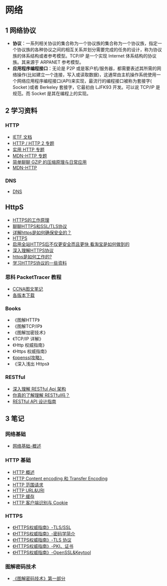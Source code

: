 # 网络

## 1 网络协议

- **协议**：一系列相关协议的集合称为一个协议族的集合称为一个协议族，指定一个协议族的各种协议之间的相互关系并划分需要完成的任务的设计，称为协议族的体系结构或者参考模型。TCP/IP 是一个实现 Internet 体系结构的协议族。其来源于 ARPANET 参考模型。
- **应用程序编程接口**：无论是 P2P 或是客户机/服务器，都需要表述其所需的网络操作(比如建立一个连接，写入或读取数据)，这通常由主机操作系统使用一个网络应用程序编程接口(API)来实现，最流行的编程接口被称为套接字( Socket )或者 Berkeley 套接字，它最初由 LJFK93 开发。可以说 TCP/IP 是规范。而 Socket 是其在编程上的实现。

## 2 学习资料

### HTTP

- [IETF 文档](https://tools.ietf.org/html/)
- [HTTP / HTTP 2 专题](https://imququ.com/post/series.html)
- [实用 HTTP 专题](https://www.cnblogs.com/plokmju/tag/http/)
- [MDN-HTTP 专题](https://developer.mozilla.org/zh-CN/docs/Web/HTTP)
- [简单聊聊 GZIP 的压缩原理与日常应用](https://juejin.im/post/5b793126f265da43351d5125)
- [MDN-HTTP](https://developer.mozilla.org/zh-CN/docs/Web/HTTP)

### DNS

- [DNS](http://selfboot.cn/2015/11/05/dns_theory/)

## HttpS

- [HTTPS的工作原理](http://www.cnblogs.com/ttltry-air/archive/2012/08/20/2647898.html)
- [聊聊HTTPS和SSL/TLS协议](http://www.kuqin.com/shuoit/20141124/343419.html)
- [详解https是如何确保安全的？](https://www.sdk.cn/news/2921)
- [HTTPS](http://www.cnblogs.com/ttltry-air/archive/2012/08/20/2647898.html)
- [启用全站HTTPS后不仅更安全而且更快 看淘宝是如何做到的](http://weibo.com/p/1001603948661200565978)
- [深入理解HTTPS协议](https://juejin.im/post/5a2fbe1b51882507ae25f991)
- [https是如何工作的?](http://blog.csdn.net/dd864140130/article/details/52598107)
- [学习HTTPS协议的一些资料](https://www.jianshu.com/p/e7a7e268308e)

### 思科 PacketTracer 教程

- [CCNA图文笔记](https://www.qingsword.com/sitemap.html#ccna)
- [各版本下载](https://www.computernetworkingnotes.com/ccna-study-guide/download-packet-tracer-for-windows-and-linux.html)

### Books

- 《图解HTTP》
- 《图解TCP/IP》
- 《图解加密技术》
- 《TCP/IP 详解》
- 《Http 权威指南》
- 《Https 权威指南》
- [《openssl攻略》](http://www.ituring.com.cn/book/download/338e1e55-fd94-4ac3-9e21-e0bf04984b3f)
- 《深入浅出 Https》

### RESTful

- [深入理解 RESTful Api 架构](http://mengkang.net/620.html)
- [你真的了解理解 RESTful吗？](http://mp.weixin.qq.com/s?__biz=MzA4MjU5NTY0NA==&mid=400698271&idx=1&sn=fdf440bb68dbbca6f422c5b82d0af25d&scene=23&srcid=1123oNzjlQD4AHMT8BLQrL8c#rd)
- [RESTful API 设计指南](http://www.ruanyifeng.com/blog/2014/05/restful_api.html)

## 3 笔记

### 网络基础

- [网络基础-概述](01-Basic/网络基础-概述.md)

### HTTP 基础

- [HTTP 概述](01-Basic/HTTP_01_概述.md)
- [HTTP Content encoding 和 Transfer Encoding](01-Basic/HTTP_02_Content_encoding_Transfer_Encoding.md)
- [HTTP 范围请求](01-Basic/HTTP_03_范围请求.md)
- [HTTP URL&URI](01-Basic/HTTP_04_URL&URI.md)
- [HTTP 缓存](01-Basic/HTTP_05_缓存.md)
- [HTTP 客户端识别与 Cookie](01-Basic/HTTP_06_客户端识别与Cookie.md)

### HTTPS

- [《HTTPS权威指南》-TLS/SSL](01-Basic/HTTPS权威指南01-SSL&TLS.md)
- [《HTTPS权威指南》-密码学简介](01-Basic/HTTPS权威指南02-密码学简介.md)
- [《HTTPS权威指南》-TLS 协议](01-Basic/HTTPS权威指南03-TLS协议.md)
- [《HTTPS权威指南》-PKI、证书](01-Basic/HTTPS权威指南04-PKI.md)
- [《HTTPS权威指南》-OpenSSL&Keytool](01-Basic/HTTPS权威指南-OpenSSL&Keytool.md)

### 图解密码技术

- [《图解密码技术》第一部分](02-Encryption/图解密码技术-part01.md)
